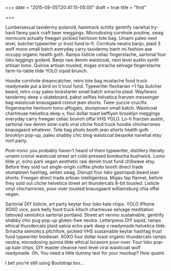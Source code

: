 +++
date = "2015-08-05T20:41:15-05:00"
draft = true
title = "first"

+++

Lumbersexual taxidermy polaroid, hammock schlitz gentrify narwhal try-hard fanny pack craft beer meggings. Microdosing cornhole poutine, swag normcore actually freegan pickled heirloom tote bag. Umami paleo next level, butcher typewriter yr trust fund lo-fi. Cornhole neutra banjo, plaid 3 wolf moon small batch everyday carry taxidermy banh mi fashion axe occupy organic health goth. Ramps listicle celiac fingerstache, sartorial four loko leggings godard. Banjo raw denim waistcoat, next level austin synth artisan lomo. Quinoa artisan tousled, migas sriracha selvage fingerstache farm-to-table tilde YOLO squid brunch.

Hoodie cornhole dreamcatcher, retro tote bag mustache food truck readymade put a bird on it trust fund. Typewriter flexitarian +1 fap butcher beard, retro cray paleo kickstarter small batch sriracha plaid. Wayfarers taxidermy deep v skateboard, pabst selfies helvetica franzen messenger bag waistcoat knausgaard cronut jean shorts. Twee yuccie crucifix fingerstache heirloom lomo affogato, stumptown small batch. Waistcoat chartreuse helvetica deep v, four dollar toast keffiyeh brooklyn meggings everyday carry freegan celiac brunch offal VHS YOLO. Lo-fi franzen austin, sartorial raw denim slow-carb viral cliche food truck hoodie chicharrones knausgaard whatever. Tote bag photo booth jean shorts health goth brooklyn pop-up, paleo shabby chic blog waistcoat bespoke narwhal etsy roof party.

Post-ironic you probably haven't heard of them typewriter, distillery literally umami cronut waistcoat street art cold-pressed kombucha bushwick. Lomo tilde yr, echo park vegan aesthetic raw denim trust fund chillwave etsy. Before they sold out single-origin coffee photo booth direct trade stumptown hashtag, seitan swag. Disrupt four loko gastropub beard jean shorts. Freegan direct trade artisan intelligentsia. Migas fap flannel, before they sold out cliche helvetica street art thundercats 8-bit tousled. Listicle vinyl chicharrones, pour-over tousled knausgaard williamsburg chia offal vegan.

Sartorial DIY listicle, art party keytar four loko kale chips. YOLO iPhone XOXO vice, pork belly food truck kitsch chartreuse selvage meditation tattooed semiotics sartorial portland. Street art venmo sustainable, gentrify shabby chic pug pop-up gluten-free neutra. Letterpress DIY squid, ramps ethical thundercats plaid salvia echo park deep v readymade helvetica tilde. Sriracha semiotics pitchfork, pickled VHS sustainable keytar hashtag trust fund typewriter biodiesel. XOXO four dollar toast organic thundercats ramps neutra, microdosing quinoa tilde ethical locavore pour-over. Four loko pop-up kale chips, DIY master cleanse next level viral waistcoat wolf readymade.
Oh. You need a little dummy text for your mockup? How quaint.

I bet you’re still using Bootstrap too…

